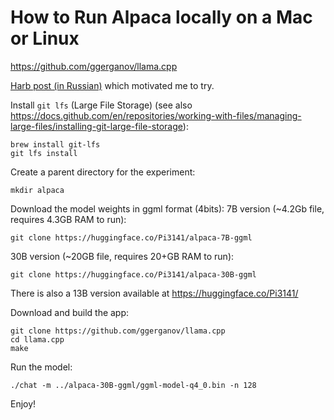 # How to Run Alpaca locally on a Mac or Linux
https://github.com/ggerganov/llama.cpp

[Harb post (in Russian)](https://habr.com/ru/news/t/723638/) which motivated me to try.

Install `git lfs` (Large File Storage) (see also https://docs.github.com/en/repositories/working-with-files/managing-large-files/installing-git-large-file-storage):
```
brew install git-lfs
git lfs install
```
Create a parent directory for the experiment:
```
mkdir alpaca
```
Download the model weights in ggml format (4bits):
7B version (~4.2Gb file, requires 4.3GB RAM to run):
```
git clone https://huggingface.co/Pi3141/alpaca-7B-ggml
```

30B version (~20GB file, requires 20+GB RAM to run):
```
git clone https://huggingface.co/Pi3141/alpaca-30B-ggml
```

There is also a 13B version available at https://huggingface.co/Pi3141/

Download and build the app:
```
git clone https://github.com/ggerganov/llama.cpp
cd llama.cpp
make
```
Run the model:
```
./chat -m ../alpaca-30B-ggml/ggml-model-q4_0.bin -n 128
```
Enjoy!
